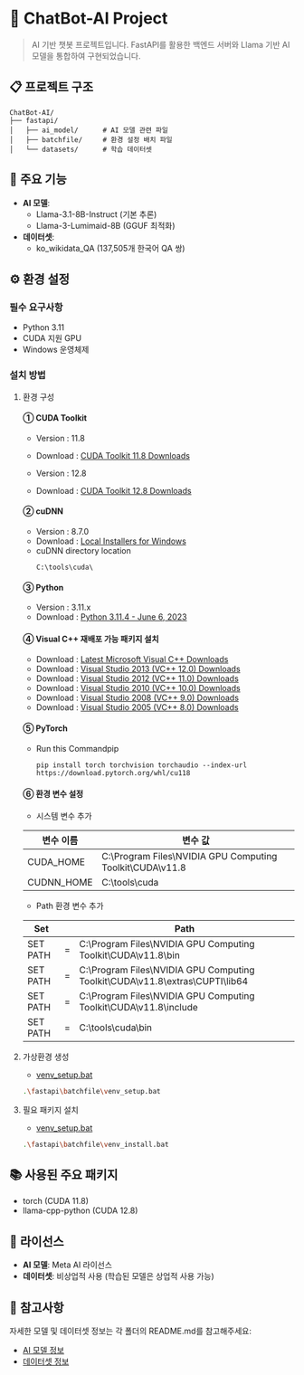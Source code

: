 # 🤖 ChatBot-AI Project

> AI 기반 챗봇 프로젝트입니다.
> FastAPI를 활용한 백엔드 서버와 Llama 기반 AI 모델을 통합하여 구현되었습니다.

## 📋 프로젝트 구조

```
ChatBot-AI/
├── fastapi/
│   ├── ai_model/      # AI 모델 관련 파일
│   ├── batchfile/     # 환경 설정 배치 파일
│   └── datasets/      # 학습 데이터셋
```

## 🚀 주요 기능

- **AI 모델**:
  - Llama-3.1-8B-Instruct (기본 추론)
  - Llama-3-Lumimaid-8B (GGUF 최적화)
- **데이터셋**:
  - ko_wikidata_QA (137,505개 한국어 QA 쌍)

## ⚙️ 환경 설정

### 필수 요구사항
- Python 3.11
- CUDA 지원 GPU
- Windows 운영체제

### 설치 방법
1. 환경 구성
    #### ① CUDA Toolkit

    - Version : 11.8
    - Download : [CUDA Toolkit 11.8 Downloads](https://developer.download.nvidia.com/compute/cuda/11.8.0/network_installers/cuda_11.8.0_windows_network.exe)

    - Version : 12.8
    - Download : [CUDA Toolkit 12.8 Downloads](https://developer.download.nvidia.com/compute/cuda/12.8.0/network_installers/cuda_12.8.0_windows_network.exe)

    #### ② cuDNN

    - Version : 8.7.0
    - Download : [Local Installers for Windows](https://developer.nvidia.com/downloads/c118-cudnn-windows-8664-87084cuda11-archivezip)
    - cuDNN directory location
        ```
        C:\tools\cuda\
        ```

    #### ③ Python

    - Version : 3.11.x
    - Download : [Python 3.11.4 - June 6, 2023](https://www.python.org/ftp/python/3.11.4/python-3.11.4-amd64.exe)


    #### ④ Visual C++ 재배포 가능 패키지 설치
    - Download : [ Latest Microsoft Visual C++ Downloads](https://download.visualstudio.microsoft.com/download/pr/1754ea58-11a6-44ab-a262-696e194ce543/3642E3F95D50CC193E4B5A0B0FFBF7FE2C08801517758B4C8AEB7105A091208A/VC_redist.x64.exe)
    - Download : [ Visual Studio 2013 (VC++ 12.0) Downloads](https://download.visualstudio.microsoft.com/download/pr/10912041/cee5d6bca2ddbcd039da727bf4acb48a/vcredist_x64.exe)
    - Download : [ Visual Studio 2012 (VC++ 11.0) Downloads](https://download.microsoft.com/download/1/6/B/16B06F60-3B20-4FF2-B699-5E9B7962F9AE/VSU_4/vcredist_x64.exe)
    - Download : [ Visual Studio 2010 (VC++ 10.0) Downloads](https://download.microsoft.com/download/1/6/5/165255E7-1014-4D0A-B094-B6A430A6BFFC/vcredist_x64.exe)
    - Download : [ Visual Studio 2008 (VC++ 9.0) Downloads](https://download.microsoft.com/download/5/D/8/5D8C65CB-C849-4025-8E95-C3966CAFD8AE/vcredist_x64.exe)
    - Download : [ Visual Studio 2005 (VC++ 8.0) Downloads](https://download.microsoft.com/download/8/B/4/8B42259F-5D70-43F4-AC2E-4B208FD8D66A/vcredist_x64.EXE)

    #### ⑤ PyTorch

    - Run this Commandpip

        ```
        pip install torch torchvision torchaudio --index-url https://download.pytorch.org/whl/cu118
        ```

    #### ⑥ 환경 변수 설정
    
    - 시스템 변수 추가

    | 변수 이름 | 변수 값 |
    | --- | --- |
    | CUDA_HOME | C:\Program Files\NVIDIA GPU Computing Toolkit\CUDA\v11.8 |
    | CUDNN_HOME | C:\tools\cuda |

    - Path 환경 변수 추가

    | Set | | Path |
    | --- | --- | --- |
    |SET PATH |=|C:\Program Files\NVIDIA GPU Computing Toolkit\CUDA\v11.8\bin|
    |SET PATH |=|C:\Program Files\NVIDIA GPU Computing Toolkit\CUDA\v11.8\extras\CUPTI\lib64|
    |SET PATH |=|C:\Program Files\NVIDIA GPU Computing Toolkit\CUDA\v11.8\include|
    |SET PATH |=|C:\tools\cuda\bin|

2. 가상환경 생성

   - [venv_setup.bat](.\fastapi\batchfile\venv_setup.bat)
   ```bash
   .\fastapi\batchfile\venv_setup.bat
   ```

3. 필요 패키지 설치

   - [venv_setup.bat](.\fastapi\batchfile\venv_install.bat)
    ```bash
    .\fastapi\batchfile\venv_install.bat
    ```

## 📚 사용된 주요 패키지

- torch (CUDA 11.8)
- llama-cpp-python (CUDA 12.8)

## 🔑 라이선스

- **AI 모델**: Meta AI 라이선스
- **데이터셋**: 비상업적 사용 (학습된 모델은 상업적 사용 가능)

## 📌 참고사항

자세한 모델 및 데이터셋 정보는 각 폴더의 README.md를 참고해주세요:
- [AI 모델 정보](./fastapi/ai_model/README.md)
- [데이터셋 정보](./fastapi/datasets/README.md)